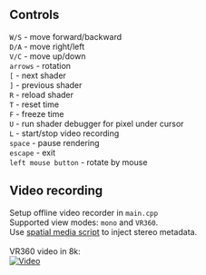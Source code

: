 ## Controls
`W/S` - move forward/backward<br/>
`D/A` - move right/left<br/>
`V/C` - move up/down<br/>
`arrows` - rotation<br/>
`[` - next shader<br/>
`]` - previous shader<br/>
`R` - reload shader<br/>
`T` - reset time<br/>
`F` - freeze time<br/>
`U` - run shader debugger for pixel under cursor<br/>
`L` - start/stop video recording<br/>
`space` - pause rendering<br/>
`escape` - exit<br/>
`left mouse button` - rotate by mouse<br/>


## Video recording

Setup offline video recorder in `main.cpp`<br/>
Supported view modes: `mono` and `VR360`.<br/>
Use [spatial media script](https://github.com/google/spatial-media) to inject stereo metadata.<br/>
<br/>
VR360 video in 8k:<br/>
[![Video](http://img.youtube.com/vi/5cG952QEyEk/0.jpg)](https://www.youtube.com/watch?v=5cG952QEyEk&list=PLD8sxny2_tajeEBjFDuXvn6_q1YWi0xyn)
